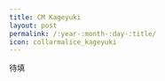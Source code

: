 ```yaml
---
title: CM Kageyuki
layout: post
permalink: /:year-:month-:day-:title/
icon: collarmalice_kageyuki
---
```


待填
